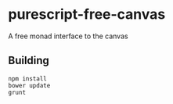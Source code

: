 # purescript-free-canvas

A free monad interface to the canvas

## Building

```
npm install
bower update
grunt
```

